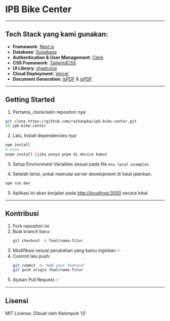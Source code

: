 # IPB Bike Center

---

## Tech Stack yang kami gunakan:

- **Framework**: [Next.js](https://nextjs.org/)
- **Database**: [Supabase](https://supabase.com)
- **Authentication & User Management**: [Clerk](https://clerk.com)
- **CSS Framework**: [TailwindCSS](https://tailwindcss.com/)
- **UI Library**: [shadcn/ui](https://ui.shadcn.com/)
- **Cloud Deployment**: [Vercel](https://vercel.com/)
- **Document Generation**: [jsPDF](https://www.npmjs.com/package/jspdf) & [jsPDF](https://www.npmjs.com/package/jspdf-autotable)

---

## Getting Started

1. Pertama, clone/salin repositori nya:

```bash
git clone https://github.com/raihanpka/ipb-bike-center.git
cd ipb-bike-center
```

2. Lalu, Install dependencies nya:

```bash
npm install 
# atau
pnpm install (jika punya pnpm di device kamu)
```

3. Setup Environment Variables sesuai pada file `env.local.examples`

4. Setelah terisi, untuk memulai server development di lokal jalankan:

```bash
npm run dev
```

5. Aplikasi ini akan berjalan pada [http://localhost:3000](http://localhost:3000) secara lokal

---

## Kontribusi

1. Fork repositori ini
2. Buat branch baru:
   ```bash
   git checkout -b feat/nama-fitur
   ```
3. Modifikasi sesuai perubahan yang kamu inginkan ✨
4. Commit lalu push:
   ```bash
   git commit -m "Add your feature"
   git push origin feat/nama-fitur
   ```
5. Ajukan Pull Request ✅

---

## Lisensi

MIT License. Dibuat oleh Kelompok 1✌️
